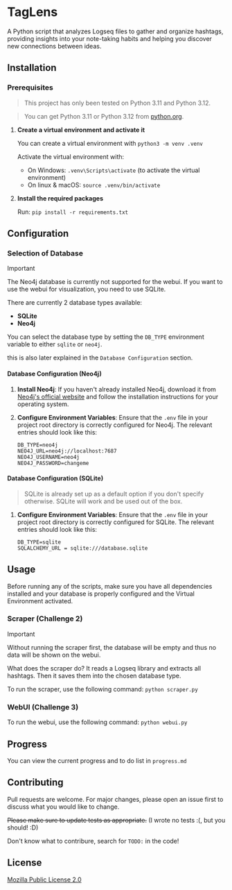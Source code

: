 # TagLens
 A Python script that analyzes Logseq files to gather and organize hashtags, providing insights into your note-taking habits and helping you discover new connections between ideas.

## Installation

### Prerequisites

> This project has only been tested on Python 3.11 and Python 3.12.

> You can get Python 3.11 or Python 3.12 from [python.org](https://www.python.org/downloads/).

1. **Create a virtual environment and activate it**
   
   You can create a virtual environment with `python3 -m venv .venv`

   Activate the virtual environment with:

   - On Windows: `.venv\Scripts\activate` (to activate the virtual environment)
   - On linux & macOS: `source .venv/bin/activate`

2. **Install the required packages**

   Run: `pip install -r requirements.txt`

## Configuration

### Selection of Database

> [!IMPORTANT]
> The Neo4j database is currently not supported for the webui.
> If you want to use the webui for visualization, you need to use SQLite.

There are currently 2 database types available:

- **SQLite**
- **Neo4j**

You can select the database type by setting the `DB_TYPE` environment variable to either `sqlite` or `neo4j`.

this is also later explained in the `Database Configuration` section.

#### Database Configuration (Neo4j)

1. **Install Neo4j**:
   If you haven't already installed Neo4j, download it from [Neo4j's official website](https://neo4j.com/download-center/#community) and follow the installation instructions for your operating system.

2. **Configure Environment Variables**:
   Ensure that the `.env` file in your project root directory is correctly configured for Neo4j. The relevant entries should look like this:

   ```env
   DB_TYPE=neo4j
   NEO4J_URL=neo4j://localhost:7687
   NEO4J_USERNAME=neo4j
   NEO4J_PASSWORD=changeme
   ```
#### Database Configuration (SQLite)

> SQLite is already set up as a default option if you don't specify otherwise. SQLite will work and be used out of the box.

1. **Configure Environment Variables**:
   Ensure that the `.env` file in your project root directory is correctly configured for SQLite. The relevant entries should look like this:

   ```env
   DB_TYPE=sqlite
   SQLALCHEMY_URL = sqlite:///database.sqlite
   ```

## Usage

Before running any of the scripts, make sure you have all dependencies installed and your database is properly configured and the Virtual Environment activated.


### Scraper (Challenge 2)

> [!IMPORTANT]
> Without running the scraper first, the database will be empty and thus no data will be shown on the webui.

What does the scraper do? It reads a Logseq library and extracts all hashtags.
Then it saves them into the chosen database type.

To run the scraper, use the following command: `python scraper.py`

### WebUI (Challenge 3)

To run the webui, use the following command: `python webui.py`


## Progress

You can view the current progress and to do list in `progress.md`

## Contributing

Pull requests are welcome. For major changes, please open an issue first
to discuss what you would like to change.

~~Please make sure to update tests as appropriate.~~ (I wrote no tests :(, but you should! :D)

Don't know what to contribure, search for `TODO:` in the code!

## License

[Mozilla Public License 2.0](https://choosealicense.com/licenses/mpl-2.0/)
